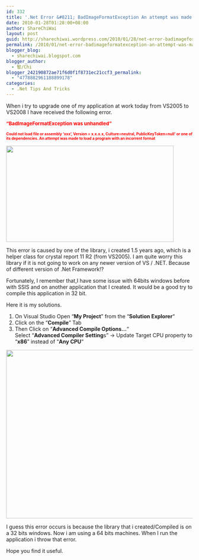 ```yaml
---
id: 332
title: '.Net Error &#8211; BadImageFormatException An attempt was made to load a program with an incorrect format.'
date: 2010-01-28T01:28:00+08:00
author: ShareChiWai
layout: post
guid: http://sharechiwai.wordpress.com/2010/01/28/net-error-badimageformatexception-an-attempt-was-made-to-load-a-program-with-an-incorrect-format
permalink: /2010/01/net-error-badimageformatexception-an-attempt-was-made-to-load-a-program-with-an-incorrect-format/
blogger_blog:
  - sharechiwai.blogspot.com
blogger_author:
  - 智/Chi
blogger_242190872ae71f6d0f1f8731ec21ccf3_permalink:
  - "4778882961188899178"
categories:
  - .Net Tips And Tricks
---
```

When i try to upgrade one of my application at work today from VS2005 to VS2008 I have received the following error. 

<div style="color:red;">
  <span class="Apple-style-span"><b><span class="Apple-style-span" style="font-size:small;">&#8220;BadImageFormatException was unhandled&#8221;</span></b></span>
</div>

<span style="font-size:x-small;"><b><span style="color:red;">Could not load file or assembly &#8216;xxx&#8217;, Version = x.x.x.x, Culture=neutral, PublicKeyToken=null&#8217; or one of its dependencies. An attempt was made to load a program with an incorrent format</span></b></span>

<img height="259" src="http://api.photoshop.com/home_453edadf42c44e2bba351fb5d2dfaeb1/adobe-px-assets/b0f0568e1d1b4e3d97071f5966776d72" width="452" /> 

This error is caused by one of the library, i created 1.5 years ago, which is a helper class for crystal report 11 R2 (from VS2005). I am quite worry this library if it is not going to work on any newer version of VS / .NET. Because of different version of .Net Framework!?

Fortunately, I remember that,I have some issue with 64bits windows before with SSIS and on another application that I created. It would be a good try to compile this application in 32 bit.

Here it is my solutions.

1) On Visual Studio Open &#8220;**My Project**&#8221; from the &#8220;**Solution Explorer**&#8220;  
2) Click on the &#8220;**Compile**&#8221; Tab  
3) Then Click on &#8220;**Advanced Compile Options&#8230;**&#8220;  
Select &#8220;**Advanced Compiler Setting**s&#8221; -> Update Target CPU property to &#8220;**x86**&#8221; instead of &#8220;**Any CPU**&#8220;  
<img height="454" src="http://api.photoshop.com/home_453edadf42c44e2bba351fb5d2dfaeb1/adobe-px-assets/f3fef2d42b2a46e9bbe720261a8403c2" width="553" /> 

I guess this error occurs is because the library that i created/Compiled is on a 32 bits windows. Now i am using a 64 bits machines. When I run the application i throw that error.

Hope you find it useful.